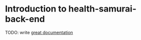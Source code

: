 # Introduction to health-samurai-back-end

TODO: write [great documentation](http://jacobian.org/writing/what-to-write/)
